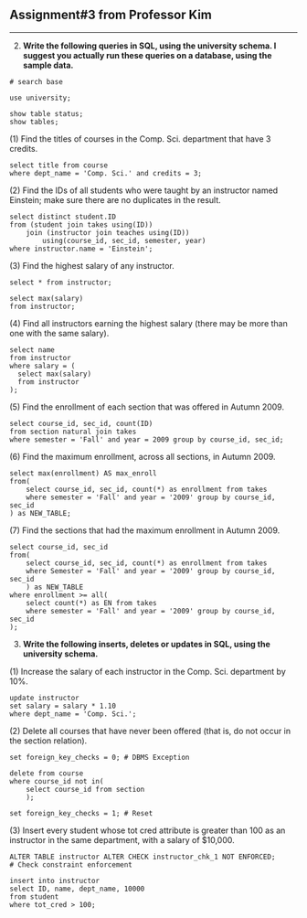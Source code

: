 ## Assignment#3 from Professor Kim
---  



2. **Write the following queries in SQL, using the university schema. I suggest you actually run these queries on a database, using the sample data.**

~~~mysql
# search base

use university;

show table status;
show tables;
~~~



(1)  Find the titles of courses in the Comp. Sci. department that have 3 credits.

```mysql
select title from course
where dept_name = 'Comp. Sci.' and credits = 3;
```



(2)  Find the IDs of all students who were taught by an instructor named Einstein; make sure there are no duplicates in the result.

~~~mysql
select distinct student.ID
from (student join takes using(ID))
    join (instructor join teaches using(ID))
        using(course_id, sec_id, semester, year)
where instructor.name = 'Einstein';
~~~



(3)  Find the highest salary of any instructor.

~~~mysql
select * from instructor;

select max(salary)
from instructor;
~~~



(4)  Find all instructors earning the highest salary (there may be more than one with the same salary).

~~~mysql
select name
from instructor
where salary = (
  select max(salary)
  from instructor
);
~~~



(5)  Find the enrollment of each section that was offered in Autumn 2009.

~~~mysql
select course_id, sec_id, count(ID)
from section natural join takes
where semester = 'Fall' and year = 2009 group by course_id, sec_id;
~~~



(6)  Find the maximum enrollment, across all sections, in Autumn 2009.

~~~mysql
select max(enrollment) AS max_enroll
from(
    select course_id, sec_id, count(*) as enrollment from takes
    where semester = 'Fall' and year = '2009' group by course_id, sec_id
) as NEW_TABLE;
~~~



(7)  Find the sections that had the maximum enrollment in Autumn 2009.

~~~mysql
select course_id, sec_id
from(
    select course_id, sec_id, count(*) as enrollment from takes
    where Semester = 'Fall' and year = '2009' group by course_id, sec_id
    ) as NEW_TABLE
where enrollment >= all(
    select count(*) as EN from takes
    where semester = 'Fall' and year = '2009' group by course_id, sec_id
);
~~~





3. **Write the following inserts, deletes or updates in SQL, using the university schema.**

(1)  Increase the salary of each instructor in the Comp. Sci. department by 10%.

~~~mysql
update instructor
set salary = salary * 1.10
where dept_name = 'Comp. Sci.';
~~~



(2)  Delete all courses that have never been offered (that is, do not occur in the section relation).

~~~mysql
set foreign_key_checks = 0; # DBMS Exception

delete from course
where course_id not in(
    select course_id from section
    );

set foreign_key_checks = 1; # Reset
~~~



(3)  Insert every student whose tot cred attribute is greater than 100 as an instructor in the same department, with a salary of $10,000.

~~~mysql
ALTER TABLE instructor ALTER CHECK instructor_chk_1 NOT ENFORCED;
# Check constraint enforcement

insert into instructor
select ID, name, dept_name, 10000
from student
where tot_cred > 100;
~~~

